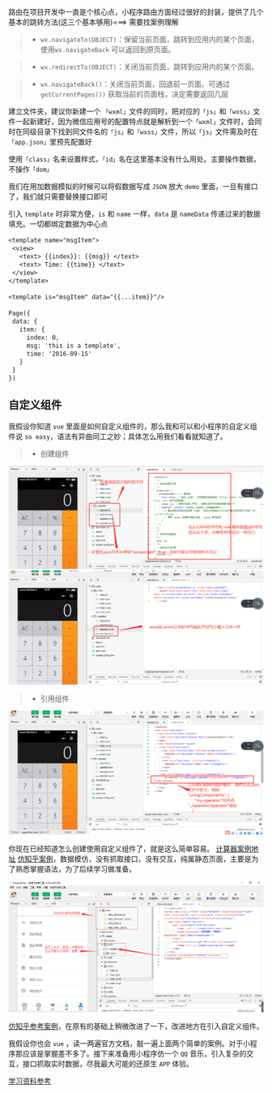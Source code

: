 路由在项目开发中一直是个核心点，小程序路由方面经过很好的封装，提供了几个基本的跳转方法(这三个基本够用)===> 需要找案例理解
>* `wx.navigateTo(OBJECT)`：保留当前页面，跳转到应用内的某个页面，使用`wx.navigateBack` 可以返回到原页面。

>* `wx.redirectTo(OBJECT)`：关闭当前页面，跳转到应用内的某个页面。

>* `wx.navigateBack()`：关闭当前页面，回退前一页面。可通过 `getCurrentPages())` 获取当前的页面栈，决定需要返回几层

建立文件夹，建议你新建一个 `「wxml」`文件的同时，把对应的`「js」`和`「wxss」`文件一起新建好，因为微信应用号的配置特点就是解析到一个`「wxml」`文件时，会同时在同级目录下找到同文件名的`「js」`和`「wxss」`文件，所以`「js」`文件需及时在`「app.json」`里预先配置好

使用`「class」`名来设置样式，`「id」`名在这里基本没有什么用处。主要操作数据，不操作`「dom」`

 我们在用加数据模拟的时候可以将假数据写成 `JSON` 放大 `demo` 里面，一旦有接口了，我们就只需要替换接口即可

 引入 `template` 时非常方便，`is` 和 `name` 一样，`data` 是 `nameData` 传递过来的数据填充。一切都绑定数据为中心点 
 ```
 <template name="msgItem">
  <view>
    <text> {{index}}: {{msg}} </text>
    <text> Time: {{time}} </text>
  </view>
</template>

<template is="msgItem" data="{{...item}}"/>

Page({
  data: {
    item: {
      index: 0,
      msg: 'this is a template',
      time: '2016-09-15'
    }
  }
})
 ```
 ## 自定义组件
 我假设你知道 `vue` 里面是如何自定义组件的，那么我和可以和小程序的自定义组件说 `so easy`，语法有异曲同工之妙；具体怎么用我们看看就知道了。
 >* 创建组件

<img src='image/component.png'>
<img src='image/components.png'>

>* 引用组件

<img src='image/components1.png'>

你现在已经知道怎么创建使用自定义组件了，就是这么简单容易。
[计算器案例地址](https://github.com/sunseekers/WeChatProject/tree/master/demo/calculate)
[仿知乎案例](https://github.com/sunseekers/WeChatProject/tree/master/demo/imitateZhiHu)，数据模仿，没有抓取接口，没有交互，纯属静态页面，主要是为了熟悉掌握语法，为了后续学习做准备。

<img src="image/zhihu.png">

[仿知乎参考案例](https://github.com/RebeccaHanjw/weapp-wechat-zhihu)，在原有的基础上稍微改进了一下，改进地方在引入自定义组件。

我假设你也会 `vue` ，读一两遍官方文档，敲一遍上面两个简单的案例。对于小程序那应该是掌握差不多了。接下来准备用小程序仿一个 `QQ` 音乐，引入复杂的交互，接口抓取实时数据，尽我最大可能的还原生 `APP` 体验。



[学习资料参考](https://github.com/justjavac/awesome-wechat-weapp)
